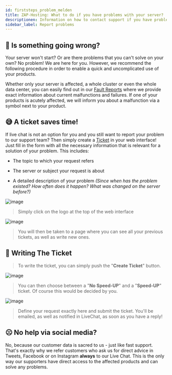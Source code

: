 ```yaml
---
id: firststeps_problem_melden
title: ZAP-Hosting: What to do if you have problems with your server?
descriptionen: Information on how to contact support if you have problems with your ZAP-Hosting server - ZAP-Hosting.com documentation
sidebar_label: Report problems
---
```


## 🤔 Is something going wrong?

Your server won't start? Or are there problems that you can't solve on your own? No problem! We are here for you. However, we recommend the following procedure in order to enable a quick and uncomplicated use of your products.


Whether only your server is affected, a whole cluster or even the whole data center, you can easily find out in our [Fault Reports](https://zap-hosting.com/en/interruption/) where we provide exact information about current malfunctions and failures. If one of your products is acutely affected, we will inform you about a malfunction via a symbol next to your product.


## 😅 A ticket saves time!

If live chat is not an option for you and you still want to report your problem to our support team? Then simply create a [Ticket](https://zap-hosting.com/en/customer/support/) in your web interface! Just fill in the form with all the necessary information that is relevant for a solution of your problem. This includes:

* The topic to which your request refers

* The server or subject your request is about

* A detailed description of your problem *(Since when has the problem existed? How often does it happen? What was changed on the server before?)* 


![image](https://user-images.githubusercontent.com/61953937/159140596-31d99169-0520-47b9-bebc-4181a03331d1.png)

> Simply click on the logo at the top of the web interface

![image](https://user-images.githubusercontent.com/61953937/159140614-a497024c-b6d1-46cd-8aa5-0f3a0a35536f.png)

> You will then be taken to a page where you can see all your previous tickets, as well as write new ones. 

## 📰 Writing The Ticket 

> To write the ticket, you can simply push the "**Create Ticket**" button. 

![image](https://user-images.githubusercontent.com/61953937/159140649-80cffed5-757e-43f9-a0e2-588a7846e82c.png)

> You can then choose between a "**No Speed-UP**" and a "**Speed-UP**" ticket. Of course this would be decided by you. 

![image](https://user-images.githubusercontent.com/61953937/159140646-2389853a-22f1-4fcb-9882-aa5e37dececf.png)

> Define your request exactly here and submit the ticket. You'll be emailed, as well as notified in LiveChat, as soon as you have a reply!

## ☹️ No help via social media?

No, because our customer data is sacred to us - just like fast support. That's exactly why we refer customers who ask us for direct advice in Tweets, Facebook or on Instagram **always** to our Live Chat. This is the only way our supporters have direct access to the affected products and can solve any problems. 
